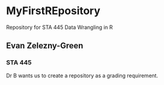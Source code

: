 # MyFirstREpository
Repository for STA 445 Data Wrangling in R


## Evan Zelezny-Green

### STA 445

Dr B wants us to create a repository as a grading requirement.
